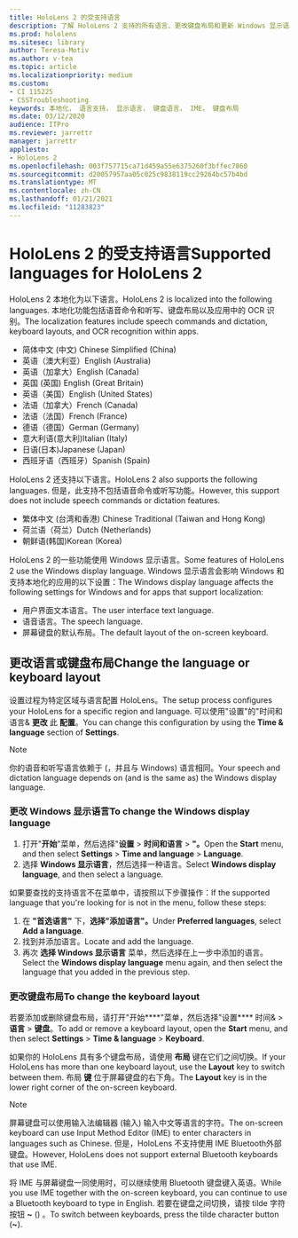 ```yaml
---
title: HoloLens 2 的受支持语言
description: 了解 HoloLens 2 支持的所有语言、更改键盘布局和更新 Windows 显示语言。
ms.prod: hololens
ms.sitesec: library
author: Teresa-Motiv
ms.author: v-tea
ms.topic: article
ms.localizationpriority: medium
ms.custom:
- CI 115225
- CSSTroubleshooting
keywords: 本地化， 语言支持， 显示语言， 键盘语言， IME， 键盘布局
ms.date: 03/12/2020
audience: ITPro
ms.reviewer: jarrettr
manager: jarrettr
appliesto:
- HoloLens 2
ms.openlocfilehash: 003f757715ca71d459a55e6375260f3bffec7860
ms.sourcegitcommit: d20057957aa05c025c9838119cc29264bc57b4bd
ms.translationtype: MT
ms.contentlocale: zh-CN
ms.lasthandoff: 01/21/2021
ms.locfileid: "11283823"
---
```

# <span data-ttu-id="79490-104">HoloLens 2 的受支持语言</span><span class="sxs-lookup"><span data-stu-id="79490-104">Supported languages for HoloLens 2</span></span>

<span data-ttu-id="79490-105">HoloLens 2 本地化为以下语言。</span><span class="sxs-lookup"><span data-stu-id="79490-105">HoloLens 2 is localized into the following languages.</span></span> <span data-ttu-id="79490-106">本地化功能包括语音命令和听写、键盘布局以及应用中的 OCR 识别。</span><span class="sxs-lookup"><span data-stu-id="79490-106">The localization features include speech commands and dictation, keyboard layouts, and OCR recognition within apps.</span></span>

- <span data-ttu-id="79490-107">简体中文 (中文) </span><span class="sxs-lookup"><span data-stu-id="79490-107">Chinese Simplified (China)</span></span>
- <span data-ttu-id="79490-108">英语（澳大利亚）</span><span class="sxs-lookup"><span data-stu-id="79490-108">English (Australia)</span></span>
- <span data-ttu-id="79490-109">英语（加拿大）</span><span class="sxs-lookup"><span data-stu-id="79490-109">English (Canada)</span></span>
- <span data-ttu-id="79490-110">英国 (英国) </span><span class="sxs-lookup"><span data-stu-id="79490-110">English (Great Britain)</span></span>
- <span data-ttu-id="79490-111">英语（美国）</span><span class="sxs-lookup"><span data-stu-id="79490-111">English (United States)</span></span>
- <span data-ttu-id="79490-112">法语（加拿大）</span><span class="sxs-lookup"><span data-stu-id="79490-112">French (Canada)</span></span>
- <span data-ttu-id="79490-113">法语（法国）</span><span class="sxs-lookup"><span data-stu-id="79490-113">French (France)</span></span>
- <span data-ttu-id="79490-114">德语（德国）</span><span class="sxs-lookup"><span data-stu-id="79490-114">German (Germany)</span></span>
- <span data-ttu-id="79490-115">意大利语(意大利)</span><span class="sxs-lookup"><span data-stu-id="79490-115">Italian (Italy)</span></span>
- <span data-ttu-id="79490-116">日语(日本)</span><span class="sxs-lookup"><span data-stu-id="79490-116">Japanese (Japan)</span></span>
- <span data-ttu-id="79490-117">西班牙语（西班牙）</span><span class="sxs-lookup"><span data-stu-id="79490-117">Spanish (Spain)</span></span>

<span data-ttu-id="79490-118">HoloLens 2 还支持以下语言。</span><span class="sxs-lookup"><span data-stu-id="79490-118">HoloLens 2 also supports the following languages.</span></span> <span data-ttu-id="79490-119">但是，此支持不包括语音命令或听写功能。</span><span class="sxs-lookup"><span data-stu-id="79490-119">However, this support does not include speech commands or dictation features.</span></span>

- <span data-ttu-id="79490-120">繁体中文 (台湾和香港) </span><span class="sxs-lookup"><span data-stu-id="79490-120">Chinese Traditional (Taiwan and Hong Kong)</span></span>
- <span data-ttu-id="79490-121">荷兰语（荷兰）</span><span class="sxs-lookup"><span data-stu-id="79490-121">Dutch (Netherlands)</span></span>
- <span data-ttu-id="79490-122">朝鲜语(韩国)</span><span class="sxs-lookup"><span data-stu-id="79490-122">Korean (Korea)</span></span>

<span data-ttu-id="79490-123">HoloLens 2 的一些功能使用 Windows 显示语言。</span><span class="sxs-lookup"><span data-stu-id="79490-123">Some features of HoloLens 2 use the Windows display language.</span></span> <span data-ttu-id="79490-124">Windows 显示语言会影响 Windows 和支持本地化的应用的以下设置：</span><span class="sxs-lookup"><span data-stu-id="79490-124">The Windows display language affects the following settings for Windows and for apps that support localization:</span></span>

- <span data-ttu-id="79490-125">用户界面文本语言。</span><span class="sxs-lookup"><span data-stu-id="79490-125">The user interface text language.</span></span>
- <span data-ttu-id="79490-126">语音语言。</span><span class="sxs-lookup"><span data-stu-id="79490-126">The speech language.</span></span>
- <span data-ttu-id="79490-127">屏幕键盘的默认布局。</span><span class="sxs-lookup"><span data-stu-id="79490-127">The default layout of the on-screen keyboard.</span></span>

## <span data-ttu-id="79490-128">更改语言或键盘布局</span><span class="sxs-lookup"><span data-stu-id="79490-128">Change the language or keyboard layout</span></span>

<span data-ttu-id="79490-129">设置过程为特定区域与语言配置 HoloLens。</span><span class="sxs-lookup"><span data-stu-id="79490-129">The setup process configures your HoloLens for a specific region and language.</span></span> <span data-ttu-id="79490-130">可以使用"设置"的"时间和语言& **更改** 此 **配置**。</span><span class="sxs-lookup"><span data-stu-id="79490-130">You can change this configuration by using the **Time & language** section of **Settings**.</span></span>

> [!NOTE]  
> <span data-ttu-id="79490-131">你的语音和听写语言依赖于 (，并且与 Windows) 语言相同。</span><span class="sxs-lookup"><span data-stu-id="79490-131">Your speech and dictation language depends on (and is the same as) the Windows display language.</span></span>

### <span data-ttu-id="79490-132">更改 Windows 显示语言</span><span class="sxs-lookup"><span data-stu-id="79490-132">To change the Windows display language</span></span>

1. <span data-ttu-id="79490-133">打开"**开始**"菜单，然后选择"**设置**  >  **时间和语言**  >  **"。**</span><span class="sxs-lookup"><span data-stu-id="79490-133">Open the **Start** menu, and then select **Settings** > **Time and language** > **Language**.</span></span>
2. <span data-ttu-id="79490-134">选择 **Windows 显示语言**，然后选择一种语言。</span><span class="sxs-lookup"><span data-stu-id="79490-134">Select **Windows display language**, and then select a language.</span></span>  

<span data-ttu-id="79490-135">如果要查找的支持语言不在菜单中，请按照以下步骤操作：</span><span class="sxs-lookup"><span data-stu-id="79490-135">If the supported language that you're looking for is not in the menu, follow these steps:</span></span>  

1. <span data-ttu-id="79490-136">在 **"首选语言"** 下，**选择"添加语言"。**</span><span class="sxs-lookup"><span data-stu-id="79490-136">Under **Preferred languages**, select **Add a language**.</span></span>
2. <span data-ttu-id="79490-137">找到并添加语言。</span><span class="sxs-lookup"><span data-stu-id="79490-137">Locate and add the language.</span></span>
3. <span data-ttu-id="79490-138">再次 **选择 Windows 显示语言** 菜单，然后选择在上一步中添加的语言。</span><span class="sxs-lookup"><span data-stu-id="79490-138">Select the **Windows display language** menu again, and then select the language that you added in the previous step.</span></span>

### <span data-ttu-id="79490-139">更改键盘布局</span><span class="sxs-lookup"><span data-stu-id="79490-139">To change the keyboard layout</span></span>

<span data-ttu-id="79490-140">若要添加或删除键盘布局，请打开"开始\*\*\*\*"菜单，然后选择"设置\*\*\*\* 时间&  >  **语言**  >  **键盘**。</span><span class="sxs-lookup"><span data-stu-id="79490-140">To add or remove a keyboard layout, open the **Start** menu, and then select **Settings** > **Time & language** > **Keyboard**.</span></span>

<span data-ttu-id="79490-141">如果你的 HoloLens 具有多个键盘布局，请使用 **布局** 键在它们之间切换。</span><span class="sxs-lookup"><span data-stu-id="79490-141">If your HoloLens has more than one keyboard layout, use the **Layout** key to switch between them.</span></span> <span data-ttu-id="79490-142">布局 **键** 位于屏幕键盘的右下角。</span><span class="sxs-lookup"><span data-stu-id="79490-142">The **Layout** key is in the lower right corner of the on-screen keyboard.</span></span>

> [!NOTE]  
> <span data-ttu-id="79490-143">屏幕键盘可以使用输入法编辑器 (输入) 输入中文等语言的字符。</span><span class="sxs-lookup"><span data-stu-id="79490-143">The on-screen keyboard can use Input Method Editor (IME) to enter characters in languages such as Chinese.</span></span> <span data-ttu-id="79490-144">但是，HoloLens 不支持使用 IME Bluetooth外部键盘。</span><span class="sxs-lookup"><span data-stu-id="79490-144">However, HoloLens does not support external Bluetooth keyboards that use IME.</span></span>
>  
> <span data-ttu-id="79490-145">将 IME 与屏幕键盘一同使用时，可以继续使用 Bluetooth 键盘键入英语。</span><span class="sxs-lookup"><span data-stu-id="79490-145">While you use IME together with the on-screen keyboard, you can continue to use a Bluetooth keyboard to type in English.</span></span> <span data-ttu-id="79490-146">若要在键盘之间切换，请按 tilde 字符按钮 **~** () 。</span><span class="sxs-lookup"><span data-stu-id="79490-146">To switch between keyboards, press the tilde character button (**~**).</span></span>
